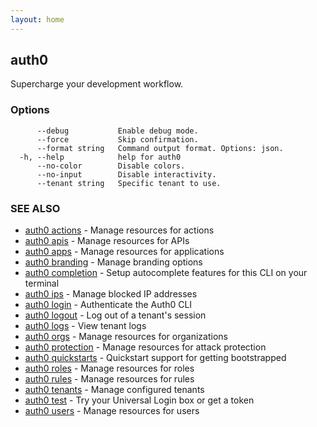 ```yaml
---
layout: home
---
```

## auth0

Supercharge your development workflow.

### Options

```
      --debug           Enable debug mode.
      --force           Skip confirmation.
      --format string   Command output format. Options: json.
  -h, --help            help for auth0
      --no-color        Disable colors.
      --no-input        Disable interactivity.
      --tenant string   Specific tenant to use.
```

### SEE ALSO

* [auth0 actions](auth0_actions.md)	 - Manage resources for actions
* [auth0 apis](auth0_apis.md)	 - Manage resources for APIs
* [auth0 apps](auth0_apps.md)	 - Manage resources for applications
* [auth0 branding](auth0_branding.md)	 - Manage branding options
* [auth0 completion](auth0_completion.md)	 - Setup autocomplete features for this CLI on your terminal
* [auth0 ips](auth0_ips.md)	 - Manage blocked IP addresses
* [auth0 login](auth0_login.md)	 - Authenticate the Auth0 CLI
* [auth0 logout](auth0_logout.md)	 - Log out of a tenant's session
* [auth0 logs](auth0_logs.md)	 - View tenant logs
* [auth0 orgs](auth0_orgs.md)	 - Manage resources for organizations
* [auth0 protection](auth0_protection.md)	 - Manage resources for attack protection
* [auth0 quickstarts](auth0_quickstarts.md)	 - Quickstart support for getting bootstrapped
* [auth0 roles](auth0_roles.md)	 - Manage resources for roles
* [auth0 rules](auth0_rules.md)	 - Manage resources for rules
* [auth0 tenants](auth0_tenants.md)	 - Manage configured tenants
* [auth0 test](auth0_test.md)	 - Try your Universal Login box or get a token
* [auth0 users](auth0_users.md)	 - Manage resources for users

